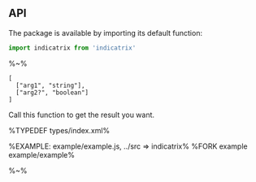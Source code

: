 ## API

The package is available by importing its default function:

```js
import indicatrix from 'indicatrix'
```

%~%

```## indicatrix
[
  ["arg1", "string"],
  ["arg2?", "boolean"]
]
```

Call this function to get the result you want.

%TYPEDEF types/index.xml%

%EXAMPLE: example/example.js, ../src => indicatrix%
%FORK example example/example%

%~%